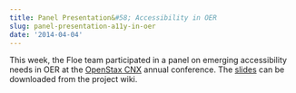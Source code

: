 ```yaml
---
title: Panel Presentation&#58; Accessibility in OER
slug: panel-presentation-a11y-in-oer
date: '2014-04-04'
---
```

This week, the Floe team participated in a panel on emerging accessibility needs in
OER at the [OpenStax CNX](https://cnx.org/) annual conference.
The [slides](http://wiki.fluidproject.org/download/attachments/1707985/Connexions.pdf?version=1&modificationDate=1397054988700&api=v2)
can be downloaded from the project wiki.
